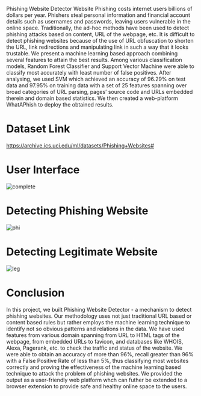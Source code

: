 Phishing Website Detector
Website Phishing costs internet users billions of dollars per year. Phishers steal personal information and financial account details such as usernames and passwords, leaving users vulnerable in the online space. Traditionally, the ad-hoc methods have been used to detect phishing attacks based on content, URL of the webpage, etc. It is difficult to detect phishing websites because of the use of URL obfuscation to shorten the URL, link redirections and manipulating link in such a way that it looks trustable. We present a machine learning based approach combining several features to attain the best results. Among various classification models, Random Forest Classifier and Support Vector Machine were able to classify most accurately with least number of false positives. After analysing, we used SVM which achieved an accuracy of 96.29% on test data and 97.95% on training data with a set of 25 features spanning over broad categories of URL parsing, pages’ source code and URLs embedded therein and domain based statistics. We then created a web-platform WhatAPhish to deploy the obtained results.

# Dataset Link
https://archive.ics.uci.edu/ml/datasets/Phishing+Websites#

# User Interface
![complete](https://user-images.githubusercontent.com/43923076/102724382-39fad680-4335-11eb-84e9-f619deb447f6.png)

# Detecting Phishing Website
![phi](https://user-images.githubusercontent.com/43923076/102724562-767b0200-4336-11eb-9e1d-6afad20a0c2a.png)

# Detecting Legitimate Website
![leg](https://user-images.githubusercontent.com/43923076/102724599-b2ae6280-4336-11eb-9550-c9fd1b040920.png)

# Conclusion
In this project, we built Phishing Website Detector - a mechanism to detect phishing websites. Our methodology uses not just traditional URL based or content based rules but rather employs the machine learning technique to identify not so obvious patterns and relations in the data. We have used features from various domain spanning from URL to HTML tags of the webpage, from embedded URLs to favicon, and databases like WHOIS, Alexa, Pagerank, etc. to check the traffic and status of the website. We were able to obtain an accuracy of more than 96\%, recall greater than 96\% with a False Positive Rate of less than 5\%, thus classifying most websites correctly and proving the effectiveness of the machine learning based technique to attack the problem of phishing websites. We provided the output as a user-friendly web platform whch can futher be extended to a browser extension to provide safe and healthy online space to the users.
